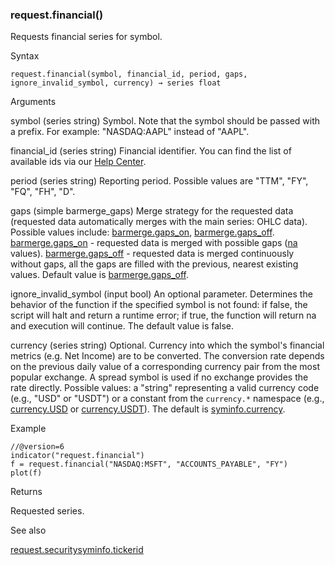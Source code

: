 ### request.financial()

Requests financial series for symbol.

Syntax

```
request.financial(symbol, financial_id, period, gaps, ignore_invalid_symbol, currency) → series float
```

Arguments

symbol (series string) Symbol. Note that the symbol should be passed with a prefix. For example: "NASDAQ:AAPL" instead of "AAPL".

financial\_id (series string) Financial identifier. You can find the list of available ids via our [Help Center](https://www.tradingview.com/?solution=43000564727).

period (series string) Reporting period. Possible values are "TTM", "FY", "FQ", "FH", "D".

gaps (simple barmerge\_gaps) Merge strategy for the requested data (requested data automatically merges with the main series: OHLC data). Possible values include: [barmerge.gaps\_on](#const_barmerge.gaps_on), [barmerge.gaps\_off](#const_barmerge.gaps_off). [barmerge.gaps\_on](#const_barmerge.gaps_on) - requested data is merged with possible gaps ([na](#var_na) values). [barmerge.gaps\_off](#const_barmerge.gaps_off) - requested data is merged continuously without gaps, all the gaps are filled with the previous, nearest existing values. Default value is [barmerge.gaps\_off](#const_barmerge.gaps_off).

ignore\_invalid\_symbol (input bool) An optional parameter. Determines the behavior of the function if the specified symbol is not found: if false, the script will halt and return a runtime error; if true, the function will return na and execution will continue. The default value is false.

currency (series string) Optional. Currency into which the symbol's financial metrics (e.g. Net Income) are to be converted. The conversion rate depends on the previous daily value of a corresponding currency pair from the most popular exchange. A spread symbol is used if no exchange provides the rate directly. Possible values: a "string" representing a valid currency code (e.g., "USD" or "USDT") or a constant from the `currency.*` namespace (e.g., [currency.USD](#const_currency.USD) or [currency.USDT](#const_currency.USDT)). The default is [syminfo.currency](#var_syminfo.currency).

Example

```
//@version=6  
indicator("request.financial")  
f = request.financial("NASDAQ:MSFT", "ACCOUNTS_PAYABLE", "FY")  
plot(f)
```

Returns

Requested series.

See also

[request.security](#fun_request.security)[syminfo.tickerid](#var_syminfo.tickerid)
